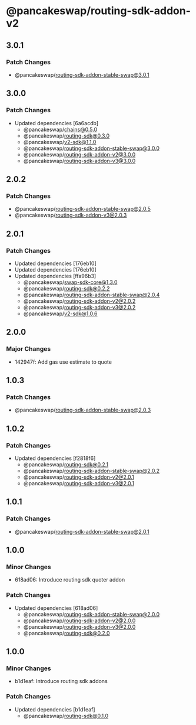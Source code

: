 # @pancakeswap/routing-sdk-addon-v2

## 3.0.1

### Patch Changes

- @pancakeswap/routing-sdk-addon-stable-swap@3.0.1

## 3.0.0

### Patch Changes

- Updated dependencies [6a6acdb]
  - @pancakeswap/chains@0.5.0
  - @pancakeswap/routing-sdk@0.3.0
  - @pancakeswap/v2-sdk@1.1.0
  - @pancakeswap/routing-sdk-addon-stable-swap@3.0.0
  - @pancakeswap/routing-sdk-addon-v2@3.0.0
  - @pancakeswap/routing-sdk-addon-v3@3.0.0

## 2.0.2

### Patch Changes

- @pancakeswap/routing-sdk-addon-stable-swap@2.0.5
- @pancakeswap/routing-sdk-addon-v3@2.0.3

## 2.0.1

### Patch Changes

- Updated dependencies [176eb10]
- Updated dependencies [176eb10]
- Updated dependencies [ffa96b3]
  - @pancakeswap/swap-sdk-core@1.3.0
  - @pancakeswap/routing-sdk@0.2.2
  - @pancakeswap/routing-sdk-addon-stable-swap@2.0.4
  - @pancakeswap/routing-sdk-addon-v2@2.0.2
  - @pancakeswap/routing-sdk-addon-v3@2.0.2
  - @pancakeswap/v2-sdk@1.0.6

## 2.0.0

### Major Changes

- 142947f: Add gas use estimate to quote

## 1.0.3

### Patch Changes

- @pancakeswap/routing-sdk-addon-stable-swap@2.0.3

## 1.0.2

### Patch Changes

- Updated dependencies [f2818f6]
  - @pancakeswap/routing-sdk@0.2.1
  - @pancakeswap/routing-sdk-addon-stable-swap@2.0.2
  - @pancakeswap/routing-sdk-addon-v2@2.0.1
  - @pancakeswap/routing-sdk-addon-v3@2.0.1

## 1.0.1

### Patch Changes

- @pancakeswap/routing-sdk-addon-stable-swap@2.0.1

## 1.0.0

### Minor Changes

- 618ad06: Introduce routing sdk quoter addon

### Patch Changes

- Updated dependencies [618ad06]
  - @pancakeswap/routing-sdk-addon-stable-swap@2.0.0
  - @pancakeswap/routing-sdk-addon-v2@2.0.0
  - @pancakeswap/routing-sdk-addon-v3@2.0.0
  - @pancakeswap/routing-sdk@0.2.0

## 1.0.0

### Minor Changes

- b1d1eaf: Introduce routing sdk addons

### Patch Changes

- Updated dependencies [b1d1eaf]
  - @pancakeswap/routing-sdk@0.1.0
